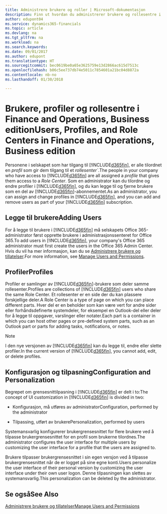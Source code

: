 ```yaml
---
title: Administrere brukere og roller | Microsoft-dokumentasjon
description: Finn ut hvordan du administrerer brukere og rollesentre i Finance and Operations, Business edition.
author: edupont04
ms.service: dynamics365-financials
ms.topic: article
ms.devlang: na
ms.tgt_pltfrm: na
ms.workload: na
ms.search.keywords: 
ms.date: 09/01/2017
ms.author: edupont
ms.translationtype: HT
ms.sourcegitcommit: bec0619be0a65e3625759e13d2866ac615d7513c
ms.openlocfilehash: b06c5ee737db74e5011c7854601a21bc04d8872a
ms.contentlocale: nb-no
ms.lasthandoff: 01/30/2018

---
```

# <a name="users-profiles-and-role-centers-in-finance-and-operations-business-edition"></a><span data-ttu-id="f1d5b-103">Brukere, profiler og rollesentre i Finance and Operations, Business edition</span><span class="sxs-lookup"><span data-stu-id="f1d5b-103">Users, Profiles, and Role Centers in Finance and Operations, Business edition</span></span>
<span data-ttu-id="f1d5b-104">Personene i selskapet som har tilgang til [!INCLUDE[d365fin](includes/d365fin_md.md)], er alle tilordnet en *profil* som gir dem tilgang til et *rollesenter\`*.</span><span class="sxs-lookup"><span data-stu-id="f1d5b-104">The people in your company who have access to [!INCLUDE[d365fin](includes/d365fin_md.md)] are all assigned a *profile* that gives them access to a *Role Center*.</span></span> <span data-ttu-id="f1d5b-105">Som en administrator kan du tilordne og endre profiler i [!INCLUDE[d365fin](includes/d365fin_md.md)], og du kan legge til og fjerne brukere som en del av [!INCLUDE[d365fin](includes/d365fin_md.md)]-abonnementet.</span><span class="sxs-lookup"><span data-stu-id="f1d5b-105">As an administrator, you can assign and change profiles in [!INCLUDE[d365fin](includes/d365fin_md.md)], and you can add and remove users as part of your [!INCLUDE[d365fin](includes/d365fin_md.md)] subscription.</span></span>  

## <a name="adding-users"></a><span data-ttu-id="f1d5b-106">Legge til brukere</span><span class="sxs-lookup"><span data-stu-id="f1d5b-106">Adding Users</span></span>
<span data-ttu-id="f1d5b-107">For å legge til brukere i [!INCLUDE[d365fin](includes/d365fin_md.md)] må selskapets Office 365-administrator først opprette brukere i administrasjonssenteret for Office 365.</span><span class="sxs-lookup"><span data-stu-id="f1d5b-107">To add users in [!INCLUDE[d365fin](includes/d365fin_md.md)], your company's Office 365 administrator must first create the users in the Office 365 Admin Center.</span></span> <span data-ttu-id="f1d5b-108">Hvis du vil ha mer informasjon, kan du se [Administrere brukere og tillatelser](ui-how-users-permissions.md).</span><span class="sxs-lookup"><span data-stu-id="f1d5b-108">For more information, see [Manage Users and Permissions](ui-how-users-permissions.md).</span></span>  

## <a name="profiles"></a><span data-ttu-id="f1d5b-109">Profiler</span><span class="sxs-lookup"><span data-stu-id="f1d5b-109">Profiles</span></span>
<span data-ttu-id="f1d5b-110">Profiler er samlinger av [!INCLUDE[d365fin](includes/d365fin_md.md)]-brukere som deler samme rollesenter.</span><span class="sxs-lookup"><span data-stu-id="f1d5b-110">Profiles are collections of [!INCLUDE[d365fin](includes/d365fin_md.md)] users who share the same Role Center.</span></span> <span data-ttu-id="f1d5b-111">Et rollesenter er en side der du kan plassere forskjellige deler.</span><span class="sxs-lookup"><span data-stu-id="f1d5b-111">A Role Center is a type of page on which you can place different parts.</span></span> <span data-ttu-id="f1d5b-112">Hver del er en beholder som kan være vert for andre sider eller forhåndsdefinerte systemdeler, for eksempel en Outlook-del eller deler for å legge til oppgaver, varslinger eller notater.</span><span class="sxs-lookup"><span data-stu-id="f1d5b-112">Each part is a container in which you can host other pages or pre-defined system parts, such as an Outlook part or parts for adding tasks, notifications, or notes.</span></span>  

> [!NOTE]  
>  <span data-ttu-id="f1d5b-113">I den nye versjonen av [!INCLUDE[d365fin](includes/d365fin_md.md)] kan du legge til, endre eller slette profiler.</span><span class="sxs-lookup"><span data-stu-id="f1d5b-113">In the current version of [!INCLUDE[d365fin](includes/d365fin_md.md)], you cannot add, edit, or delete profiles.</span></span>  

## <a name="configuration-and-personalization"></a><span data-ttu-id="f1d5b-114">Konfigurasjon og tilpasning</span><span class="sxs-lookup"><span data-stu-id="f1d5b-114">Configuration and Personalization</span></span>
<span data-ttu-id="f1d5b-115">Begrepet om grensesnittilpasning i [!INCLUDE[d365fin](includes/d365fin_md.md)] er delt i to:</span><span class="sxs-lookup"><span data-stu-id="f1d5b-115">The concept of UI customization in [!INCLUDE[d365fin](includes/d365fin_md.md)] is divided in two:</span></span>  

-   <span data-ttu-id="f1d5b-116">Konfigurasjon, må utføres av administrator</span><span class="sxs-lookup"><span data-stu-id="f1d5b-116">Configuration, performed by the administrator</span></span>  

-   <span data-ttu-id="f1d5b-117">Tilpassing, utført av brukere</span><span class="sxs-lookup"><span data-stu-id="f1d5b-117">Personalization, performed by users</span></span>  

<span data-ttu-id="f1d5b-118">Systemansvarlig konfigurerer brukergrensesnittet for flere brukere ved å tilpasse brukergrensesnittet for en profil som brukerne tilordnes.</span><span class="sxs-lookup"><span data-stu-id="f1d5b-118">The administrator configures the user interface for multiple users by customizing the user interface for a profile that the users are assigned to.</span></span>  

<span data-ttu-id="f1d5b-119">Brukere tilpasser brukergrensesnittet i sin egen versjon ved å tilpasse brukergrensesnittet når de er logget på sine egne konti.</span><span class="sxs-lookup"><span data-stu-id="f1d5b-119">Users personalize the user interface of their personal version by customizing the user interface under their own user logon.</span></span> <span data-ttu-id="f1d5b-120">Denne tilpasningen kan slettes av systemansvarlig.</span><span class="sxs-lookup"><span data-stu-id="f1d5b-120">This personalization can be deleted by the administrator.</span></span>  

## <a name="see-also"></a><span data-ttu-id="f1d5b-121">Se også</span><span class="sxs-lookup"><span data-stu-id="f1d5b-121">See Also</span></span>  
[<span data-ttu-id="f1d5b-122">Administrere brukere og tillatelser</span><span class="sxs-lookup"><span data-stu-id="f1d5b-122">Manage Users and Permissions</span></span>](ui-how-users-permissions.md)  
<!-- [Customize the User Interface](../customize-the-user-interface.md)   
 [Security Overview](../Security%20Overview.md)-->

